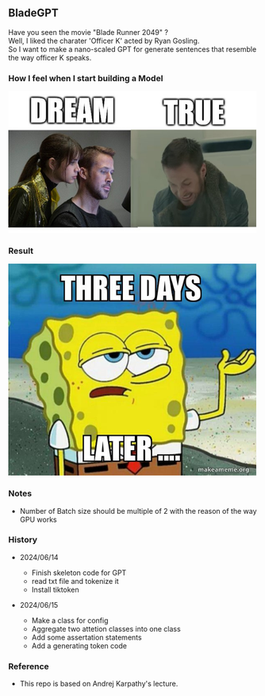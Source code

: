 ## BladeGPT

Have you seen the movie "Blade Runner 2049" ?  
Well, I liked the charater 'Officer K' acted by Ryan Gosling.  
So I want to make a nano-scaled GPT for generate sentences that resemble the way officer K speaks.


### How I feel when I start building a Model

<img src="./imgs/bladememe.jpg" alt="drawing" width="500"/>


### Result
<img src="./imgs/three-days.jpg" alt="drawing" width="500"/>


### Notes
- Number of Batch size should be multiple of 2 with the reason of the way GPU works

### History
- 2024/06/14 
  - Finish skeleton code for GPT 
  - read txt file and tokenize it
  - Install tiktoken
  
- 2024/06/15
  - Make a class for config
  - Aggregate two attetion classes into one class
  - Add some assertation statements
  - Add a generating token code
  



### Reference
- This repo is based on Andrej Karpathy's lecture.